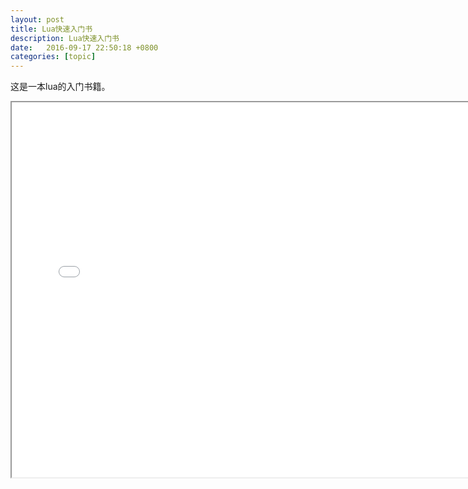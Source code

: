 ```yaml
---
layout: post
title: Lua快速入门书
description: Lua快速入门书
date:   2016-09-17 22:50:18 +0800 
categories: [topic]
---
```

这是一本lua的入门书籍。

<iframe width="750" height="600" src="/static/pdf/Lua快速入门.pdf"></iframe>